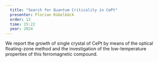 ```yaml
---
  title: "Search for Quantum Criticality in CePt"
  presenter: Florian Kübelbäck
  order: 12
  time: 15:22
  year: 2024
---
```

We report the growth of single crystal of CePt by means of the optical floating-zone method and the investigation of the low-temperature properties of this ferromagnetic compound.